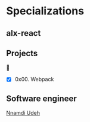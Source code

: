 # Specializations
## alx-react

## Projects
:open_file_folder:
* [x] 0x00. Webpack

## Software engineer
[Nnamdi Udeh](https://www.endy4elect.com)
